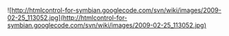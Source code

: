 ![http://htmlcontrol-for-symbian.googlecode.com/svn/wiki/images/2009-02-25_113052.jpg](http://htmlcontrol-for-symbian.googlecode.com/svn/wiki/images/2009-02-25_113052.jpg)

